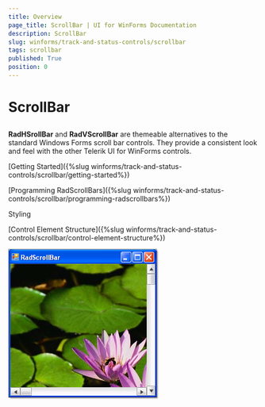 ```yaml
---
title: Overview
page_title: ScrollBar | UI for WinForms Documentation
description: ScrollBar
slug: winforms/track-and-status-controls/scrollbar
tags: scrollbar
published: True
position: 0
---
```


# ScrollBar

## 

__RadHSrollBar__ and __RadVScrollBar__ are themeable alternatives to the standard Windows Forms scroll bar controls. They provide a consistent look and feel with the other Telerik UI for WinForms controls.

[Getting Started]({%slug winforms/track-and-status-controls/scrollbar/getting-started%})

[Programming RadScrollBars]({%slug winforms/track-and-status-controls/scrollbar/programming-radscrollbars%})

Styling

[Control Element Structure]({%slug winforms/track-and-status-controls/scrollbar/control-element-structure%})

![track-and-status-controls-scrollbar-overview 001](images/track-and-status-controls-scrollbar-overview001.png)
